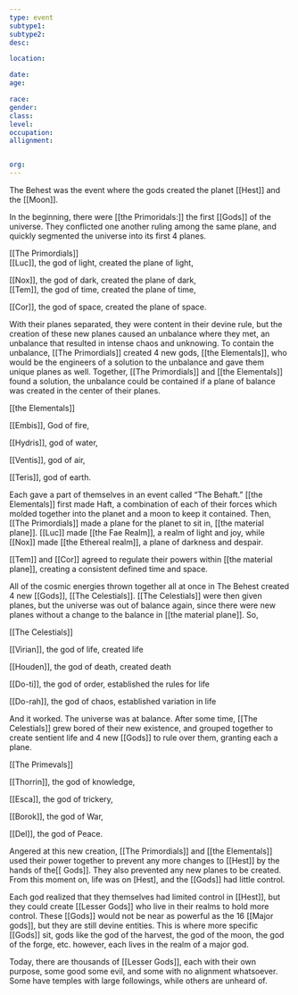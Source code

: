 ```yaml
---
type: event
subtype1:
subtype2:
desc:

location:

date:
age:

race:
gender:
class:
level:
occupation:
allignment:


org: 
---
```

The Behest was the event where the gods created the planet [[Hest]] and the [[Moon]].

In the beginning, there were [[the Primoridals:]] the first [[Gods]] of the universe. They conflicted one another ruling among the same plane, and quickly segmented the universe into its first 4 planes.

  

[[The Primordials]]  
[[Luc]], the god of light, created the plane of light,

[[Nox]], the god of dark, created the plane of dark,  
[[Tem]], the god of time, created the plane of time,

[[Cor]], the god of space, created the plane of space.

  

With their planes separated, they were content in their devine rule, but the creation of these new planes caused an unbalance where they met, an unbalance that resulted in intense chaos and unknowing. To contain the unbalance, [[The Primordials]] created 4 new gods, [[the Elementals]], who would be the engineers of a solution to the unbalance and gave them unique planes as well. Together, [[The Primordials]] and [[the Elementals]] found a solution, the unbalance could be contained if a plane of balance was created in the center of their planes.  
  
[[the Elementals]]

[[Embis]], God of fire,

[[Hydris]], god of water,

[[Ventis]], god of air,

[[Teris]], god of earth.

  
Each gave a part of themselves in an event called “The Behaft.” [[the Elementals]] first made Haft, a combination of each of their forces which molded together into the planet and a moon to keep it contained. Then, [[The Primordials]] made a plane for the planet to sit in, [[the material plane]]. [[Luc]] made [[the Fae Realm]], a realm of light and joy, while [[Nox]] made [[the Ethereal realm]], a plane of darkness and despair.

[[Tem]] and [[Cor]] agreed to regulate their powers within [[the material plane]], creating a consistent defined time and space.  
  
All of the cosmic energies thrown together all at once in The Behest created 4 new [[Gods]], [[The Celestials]]. [[The Celestials]] were then given planes, but the universe was out of balance again, since there were new planes without a change to the balance in [[the material plane]]. So,

  

[[The Celestials]]

[[Virian]], the god of life, created life

[[Houden]], the god of death, created death

[[Do-ti]], the god of order, established the rules for life

[[Do-rah]], the god of chaos, established variation in life

  

And it worked. The universe was at balance. After some time, [[The Celestials]] grew bored of their new existence, and grouped together to create sentient life and 4 new [[Gods]] to rule over them, granting each a plane.  
  
[[The Primevals]]

[[Thorrin]], the god of knowledge,

[[Esca]], the god of trickery,

[[Borok]], the god of War,

[[Del]], the god of Peace.

  

Angered at this new creation, [[The Primordials]] and  [[the Elementals]] used their power together to prevent any more changes to [[Hest]] by the hands of the[[ Gods]]. They also prevented any new planes to be created. From this moment on, life was on [Hest], and the [[Gods]] had little control.

  

Each god realized that they themselves had limited control in [[Hest]], but they could create [[Lesser Gods]] who live in their realms to hold more control. These [[Gods]] would not be near as powerful as the 16 [[Major gods]], but they are still devine entities. This is where more specific [[Gods]] sit, gods like the god of the harvest, the god of the moon, the god of the forge, etc. however, each lives in the realm of a major god. 

  

Today, there are thousands of [[Lesser Gods]], each with their own purpose, some good some evil, and some with no alignment whatsoever. Some have temples with large followings, while others are unheard of. 
